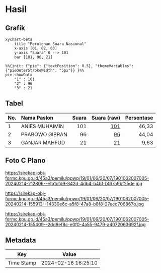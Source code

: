 # Hasil

## Grafik

```mermaid
xychart-beta
    title "Perolehan Suara Nasional"
    x-axis [01, 02, 03]
    y-axis "Suara" 0 --> 101
    bar [101, 96, 21]
```

```mermaid
%%{init: {"pie": {"textPosition": 0.5}, "themeVariables": {"pieOuterStrokeWidth": "5px"}} }%%
pie showData
    "1" : 101
    "2" : 96
    "3" : 21
```

## Tabel

| No. | Nama Paslon    | Suara | Suara (raw) | Persentase |
|:--- |:-------------- | -----:| -----------:| ----------:|
| 1   | ANIES MUHAIMIN | 101   | [101][p-1]  | 46,33      |
| 2   | PRABOWO GIBRAN | 96    | [96][p-2]   | 44,04      |
| 3   | GANJAR MAHFUD  | 21    | [21][p-3]   | 9,63       |


[p-1]: https://github.com/gigit-pemilu/pemilu-2024/blob/main/pilpres/hitung-suara/sub/19-kepulauan-bangka-belitung/sub/01-bangka/sub/06-bakam/sub/2007-mabat/sub/005-tps/sub/paslon-1.txt
[p-2]: https://github.com/gigit-pemilu/pemilu-2024/blob/main/pilpres/hitung-suara/sub/19-kepulauan-bangka-belitung/sub/01-bangka/sub/06-bakam/sub/2007-mabat/sub/005-tps/sub/paslon-2.txt
[p-3]: https://github.com/gigit-pemilu/pemilu-2024/blob/main/pilpres/hitung-suara/sub/19-kepulauan-bangka-belitung/sub/01-bangka/sub/06-bakam/sub/2007-mabat/sub/005-tps/sub/paslon-3.txt

## Foto C Plano

https://sirekap-obj-formc.kpu.go.id/45a3/pemilu/ppwp/19/01/06/20/07/1901062007005-20240214-212806--efa1cfd9-342d-4db4-b4bf-bf67a9bf25de.jpg

https://sirekap-obj-formc.kpu.go.id/45a3/pemilu/ppwp/19/01/06/20/07/1901062007005-20240214-155913--14330e6c-a5f8-47a8-b8f8-27eed706867b.jpg

https://sirekap-obj-formc.kpu.go.id/45a3/pemilu/ppwp/19/01/06/20/07/1901062007005-20240214-155409--2dd8ef8c-e0f0-4a55-9479-a4072063692f.jpg


## Metadata

| Key        | Value               |
| ---------- | ------------------- |
| Time Stamp | 2024-02-16 16:25:10 |



